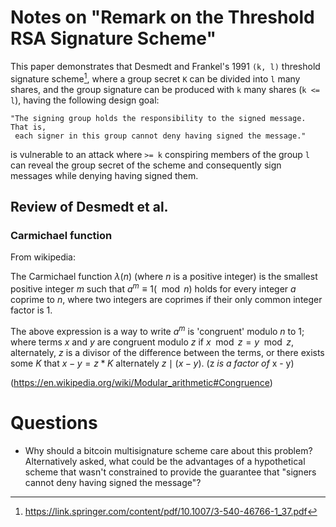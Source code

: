 # Notes on "Remark on the Threshold RSA Signature Scheme"

This paper demonstrates that Desmedt and Frankel's 1991 `(k, l)` threshold signature
scheme[^1], where a group secret `K` can be divided into `l` many shares, and the
group signature can be produced with `k`  many shares (`k <= l`), having the
following design goal:

    "The signing group holds the responsibility to the signed message. That is,
     each signer in this group cannot deny having signed the message."

is vulnerable to an attack where `>= k` conspiring members of the group `l` can
reveal the group secret of the scheme and consequently sign messages while
denying having signed them.

## Review of Desmedt et al.

### Carmichael function

From wikipedia:

The Carmichael function $\lambda(n)$ (where $n$ is a positive integer) is the
smallest positive integer $m$ such that $a^m \equiv 1 (\mod n)$ holds for every
integer $a$ coprime to $n$, where two integers are coprimes if their only common
integer factor is 1.

The above expression is a way to write $a^m$ is 'congruent' modulo $n$ to $1$;
where terms $x$ and $y$ are congruent modulo $z$ if $x \mod z = y \mod z$,
alternately, $z$ is a divisor of the difference between the terms, or there
exists some $K$ that $x - y = z * K$ alternately $z \mid (x -y)$. (z *is a
factor of* x - y)

(https://en.wikipedia.org/wiki/Modular_arithmetic#Congruence)

# Questions

- Why should a bitcoin multisignature scheme care about this problem?
  Alternatively asked, what could be the advantages of a hypothetical scheme
  that wasn't constrained to provide the guarantee that "signers cannot deny
  having signed the message"?

[^1]: https://link.springer.com/content/pdf/10.1007/3-540-46766-1_37.pdf
